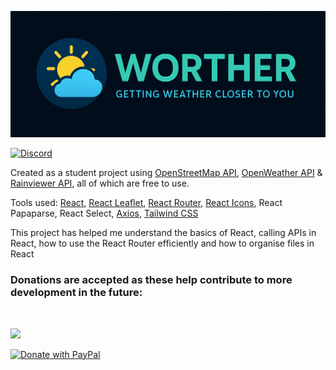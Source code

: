 ![Worther](./src/resources/banner.png)

[![Discord](https://img.shields.io/discord/984443866969149491?color=7389D8&label=%20&logo=discord&logoColor=ffffff&labelColor=6A7EC2)](https://discord.gg/n6xr3ZWM8J)

Created as a student project using [OpenStreetMap API](https://wiki.openstreetmap.org/wiki/API), [OpenWeather API](https://openweathermap.org/api) & [Rainviewer API](https://www.rainviewer.com/api.html), all of which are free to use.

Tools used: [React](https://reactjs.org/), [React Leaflet](https://react-leaflet.js.org/), [React Router](https://reactrouter.com/en/main), [React Icons](https://react-icons.github.io/react-icons), React Papaparse, React Select, [Axios](https://axios-http.com/docs/intro), [Tailwind CSS](https://tailwindcss.com/)

This project has helped me understand the basics of React, calling APIs in React, how to use the React Router efficiently and how to organise files in React

### Donations are accepted as these help contribute to more development in the future:

<br/>

<a href="https://www.buymeacoffee.com/vikingnope"><img src="https://cdn.buymeacoffee.com/buttons/v2/default-yellow.png" width="150"/></a>


<a href="https://www.paypal.com/donate/?hosted_button_id=4RJY7V64TUKHQ"><img src="https://raw.githubusercontent.com/stefan-niedermann/paypal-donate-button/master/paypal-donate-button.png" alt="Donate with PayPal" width="180"/></a>
